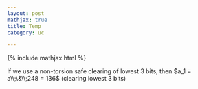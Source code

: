```yaml
---
layout: post
mathjax: true
title: Temp
category: uc

---
```


{% include mathjax.html %}


If we use a non-torsion safe clearing of lowest 3 bits, then $a_1 = a\\;\&\\;248 = 136$ (clearing lowest 3 bits)
